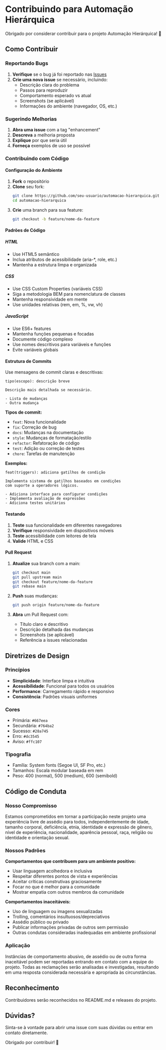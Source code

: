 # Contribuindo para Automação Hierárquica

Obrigado por considerar contribuir para o projeto Automação Hierárquica! 🎉

## Como Contribuir

### Reportando Bugs

1. **Verifique** se o bug já foi reportado nas [Issues](https://github.com/seu-usuario/automacao-hierarquica/issues)
2. **Crie uma nova issue** se necessário, incluindo:
   - Descrição clara do problema
   - Passos para reproduzir
   - Comportamento esperado vs atual
   - Screenshots (se aplicável)
   - Informações do ambiente (navegador, OS, etc.)

### Sugerindo Melhorias

1. **Abra uma issue** com a tag "enhancement"
2. **Descreva** a melhoria proposta
3. **Explique** por que seria útil
4. **Forneça** exemplos de uso se possível

### Contribuindo com Código

#### Configuração do Ambiente

1. **Fork** o repositório
2. **Clone** seu fork:
   ```bash
   git clone https://github.com/seu-usuario/automacao-hierarquica.git
   cd automacao-hierarquica
   ```
3. **Crie** uma branch para sua feature:
   ```bash
   git checkout -b feature/nome-da-feature
   ```

#### Padrões de Código

##### HTML
- Use HTML5 semântico
- Inclua atributos de acessibilidade (aria-*, role, etc.)
- Mantenha a estrutura limpa e organizada

##### CSS
- Use CSS Custom Properties (variáveis CSS)
- Siga a metodologia BEM para nomenclatura de classes
- Mantenha responsividade em mente
- Use unidades relativas (rem, em, %, vw, vh)

##### JavaScript
- Use ES6+ features
- Mantenha funções pequenas e focadas
- Documente código complexo
- Use nomes descritivos para variáveis e funções
- Evite variáveis globais

#### Estrutura de Commits

Use mensagens de commit claras e descritivas:

```
tipo(escopo): descrição breve

Descrição mais detalhada se necessário.

- Lista de mudanças
- Outra mudança
```

**Tipos de commit:**
- `feat`: Nova funcionalidade
- `fix`: Correção de bug
- `docs`: Mudanças na documentação
- `style`: Mudanças de formatação/estilo
- `refactor`: Refatoração de código
- `test`: Adição ou correção de testes
- `chore`: Tarefas de manutenção

**Exemplos:**
```
feat(triggers): adiciona gatilhos de condição

Implementa sistema de gatilhos baseados em condições
com suporte a operadores lógicos.

- Adiciona interface para configurar condições
- Implementa avaliação de expressões
- Adiciona testes unitários
```

#### Testando

1. **Teste** sua funcionalidade em diferentes navegadores
2. **Verifique** responsividade em dispositivos móveis
3. **Teste** acessibilidade com leitores de tela
4. **Valide** HTML e CSS

#### Pull Request

1. **Atualize** sua branch com a main:
   ```bash
   git checkout main
   git pull upstream main
   git checkout feature/nome-da-feature
   git rebase main
   ```

2. **Push** suas mudanças:
   ```bash
   git push origin feature/nome-da-feature
   ```

3. **Abra** um Pull Request com:
   - Título claro e descritivo
   - Descrição detalhada das mudanças
   - Screenshots (se aplicável)
   - Referência a issues relacionadas

## Diretrizes de Design

### Princípios
- **Simplicidade**: Interface limpa e intuitiva
- **Acessibilidade**: Funcional para todos os usuários
- **Performance**: Carregamento rápido e responsivo
- **Consistência**: Padrões visuais uniformes

### Cores
- Primária: `#667eea`
- Secundária: `#764ba2`
- Sucesso: `#28a745`
- Erro: `#dc3545`
- Aviso: `#ffc107`

### Tipografia
- Família: System fonts (Segoe UI, SF Pro, etc.)
- Tamanhos: Escala modular baseada em rem
- Peso: 400 (normal), 500 (medium), 600 (semibold)

## Código de Conduta

### Nosso Compromisso

Estamos comprometidos em tornar a participação neste projeto uma experiência livre de assédio para todos, independentemente de idade, tamanho corporal, deficiência, etnia, identidade e expressão de gênero, nível de experiência, nacionalidade, aparência pessoal, raça, religião ou identidade e orientação sexual.

### Nossos Padrões

**Comportamentos que contribuem para um ambiente positivo:**
- Usar linguagem acolhedora e inclusiva
- Respeitar diferentes pontos de vista e experiências
- Aceitar críticas construtivas graciosamente
- Focar no que é melhor para a comunidade
- Mostrar empatia com outros membros da comunidade

**Comportamentos inaceitáveis:**
- Uso de linguagem ou imagens sexualizadas
- Trolling, comentários insultuosos/depreciativos
- Assédio público ou privado
- Publicar informações privadas de outros sem permissão
- Outras condutas consideradas inadequadas em ambiente profissional

### Aplicação

Instâncias de comportamento abusivo, de assédio ou de outra forma inaceitável podem ser reportadas entrando em contato com a equipe do projeto. Todas as reclamações serão analisadas e investigadas, resultando em uma resposta considerada necessária e apropriada às circunstâncias.

## Reconhecimento

Contribuidores serão reconhecidos no README.md e releases do projeto.

## Dúvidas?

Sinta-se à vontade para abrir uma issue com suas dúvidas ou entrar em contato diretamente.

Obrigado por contribuir! 🚀

